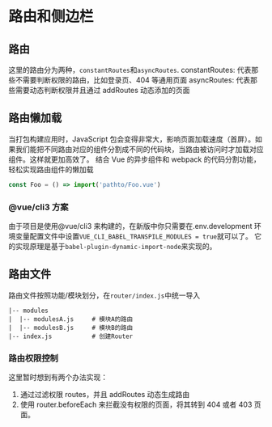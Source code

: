 # 路由和侧边栏

## 路由

这里的路由分为两种，`constantRoutes`和`asyncRoutes`.
constantRoutes: 代表那些不需要判断权限的路由，比如登录页、404 等通用页面
asyncRoutes: 代表那些需要动态判断权限并且通过 addRoutes 动态添加的页面

## 路由懒加载

当打包构建应用时，JavaScript 包会变得非常大，影响页面加载速度（首屏）。如果我们能把不同路由对应的组件分割成不同的代码块，当路由被访问时才加载对应组件。这样就更加高效了。
结合 Vue 的异步组件和 webpack 的代码分割功能，轻松实现路由组件的懒加载

```js
const Foo = () => import('pathto/Foo.vue')
```

### @vue/cli3 方案

由于项目是使用@vue/cli3 来构建的，在新版中你只需要在.env.development 环境变量配置文件中设置`VUE_CLI_BABEL_TRANSPILE_MODULES = true`就可以了。
它的实现原理是基于`babel-plugin-dynamic-import-node`来实现的。

## 路由文件

路由文件按照功能/模块划分，在`router/index.js`中统一导入

```
|-- modules
|  |-- modulesA.js     # 模块A的路由
|  |-- modulesB.js     # 模块B的路由
|-- index.js           # 创建Router
```

### 路由权限控制

这里暂时想到有两个办法实现：

1. 通过过滤权限 routes，并且 addRoutes 动态生成路由
2. 使用 router.beforeEach 来拦截没有权限的页面，将其转到 404 或者 403 页面。
